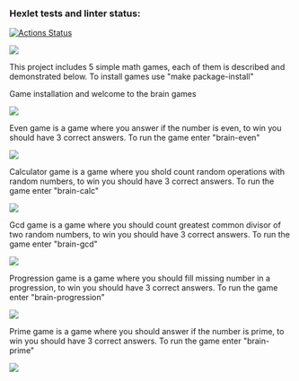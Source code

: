 ### Hexlet tests and linter status:
[![Actions Status](https://github.com/u-shev/python-project-lvl1/workflows/hexlet-check/badge.svg)](https://github.com/u-shev/python-project-lvl1/actions)

<a href="https://codeclimate.com/github/u-shev/python-project-lvl1/maintainability"><img src="https://api.codeclimate.com/v1/badges/cf4104dc58f1dc7f476c/maintainability" /></a>

This project includes 5 simple math games, each of them is described and demonstrated below. To install games use "make package-install"

Game installation and welcome to the brain games

<a href="https://asciinema.org/a/xD5MG8c88av367k8JpCPMwL00" target="_blank"><img src="https://asciinema.org/a/xD5MG8c88av367k8JpCPMwL00.svg" /></a>

Even game is a game where you answer if the number is even, to win you should have 3 correct answers. To run the game enter "brain-even"

<a href="https://asciinema.org/a/VPKcS0sjgRuH9hBMTQnihKWM5" target="_blank"><img src="https://asciinema.org/a/VPKcS0sjgRuH9hBMTQnihKWM5.svg" /></a>

Calculator game is a game where you shold count random operations with random numbers, to win you should have 3 correct answers. To run the game enter "brain-calc" 

<a href="https://asciinema.org/a/fGjjvdhD2xtnmvMoaGhPR3gZJ" target="_blank"><img src="https://asciinema.org/a/fGjjvdhD2xtnmvMoaGhPR3gZJ.svg" /></a>

Gcd game is a game where you should count greatest common divisor of two random numbers, to win you should have 3 correct answers. To run the game enter "brain-gcd"

<a href="https://asciinema.org/a/ahHrRMMaOPJQYKxXnjkGNbiTy" target="_blank"><img src="https://asciinema.org/a/ahHrRMMaOPJQYKxXnjkGNbiTy.svg" /></a>

Progression game is a game where you should fill missing number in a progression, to win you should have 3 correct answers. To run the game enter "brain-progression"

<a href="https://asciinema.org/a/MnSvGelHRuEHWBXYFOGUuBFaH" target="_blank"><img src="https://asciinema.org/a/MnSvGelHRuEHWBXYFOGUuBFaH.svg" /></a>
 
Prime game is a game where you should answer if the number is prime, to win you should have 3 correct answers. To run the game enter "brain-prime"

<a href="https://asciinema.org/a/r2qh7zW5yZy7zmAvPebxl3UHI" target="_blank"><img src="https://asciinema.org/a/r2qh7zW5yZy7zmAvPebxl3UHI.svg" /></a>
